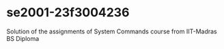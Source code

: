 # se2001-23f3004236
Solution of the assignments of System Commands course from IIT-Madras BS Diploma
